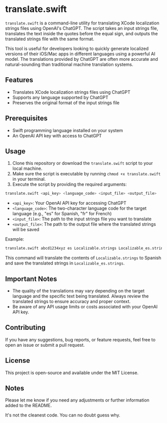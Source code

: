 # translate.swift

`translate.swift` is a command-line utility for translating XCode localization strings files using OpenAI's ChatGPT. The script takes an input strings file, translates the text inside the quotes before the equal sign, and outputs the translated strings file with the same format.

This tool is useful for developers looking to quickly generate localized versions of their iOS/Mac apps in different languages using a powerful AI model. The translations provided by ChatGPT are often more accurate and natural-sounding than traditional machine translation systems.

## Features

- Translates XCode localization strings files using ChatGPT
- Supports any language supported by ChatGPT
- Preserves the original format of the input strings file

## Prerequisites

- Swift programming language installed on your system
- An OpenAI API key with access to ChatGPT

## Usage

1. Clone this repository or download the `translate.swift` script to your local machine.
2. Make sure the script is executable by running `chmod +x translate.swift` in your terminal.
3. Execute the script by providing the required arguments:

```bash
translate.swift <api_key> <language_code> <input_file> <output_file>
```

- `<api_key>`: Your OpenAI API key for accessing ChatGPT
- `<language_code>`: The two-character language code for the target language (e.g., "es" for Spanish, "fr" for French)
- `<input_file>`: The path to the input strings file you want to translate
- `<output_file>`: The path to the output file where the translated strings will be saved

Example:

```bash
translate.swift abcd1234xyz es Localizable.strings Localizable_es.strings
```

This command will translate the contents of `Localizable.strings` to Spanish and save the translated strings in `Localizable_es.strings`.

## Important Notes

- The quality of the translations may vary depending on the target language and the specific text being translated. Always review the translated strings to ensure accuracy and proper context.
- Be aware of any API usage limits or costs associated with your OpenAI API key.

## Contributing

If you have any suggestions, bug reports, or feature requests, feel free to open an issue or submit a pull request.

## License

This project is open-source and available under the MIT License.


## Notes

Please let me know if you need any adjustments or further information added to the README.

It's not the cleanest code. You can no doubt guess why.
